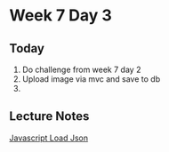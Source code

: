 # Week 7 Day 3


Today 
-----
1. Do challenge from week 7 day 2
1. Upload image via mvc and save to db
2. 


Lecture Notes
----------
[Javascript Load Json](http://jsbin.com/baravo/3/edit?js,console)

